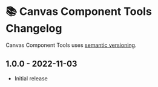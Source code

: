 # 📚 Canvas Component Tools Changelog

Canvas Component Tools uses [semantic versioning](https://semver.org/).

## 1.0.0 - 2022-11-03

* Initial release
